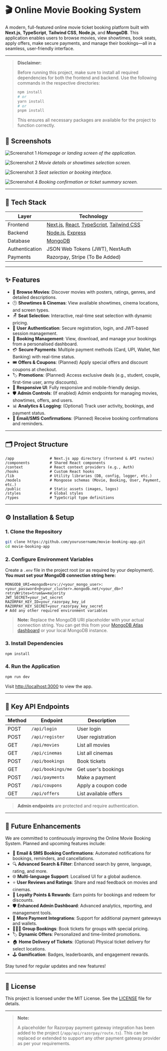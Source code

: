 # 🎬 Online Movie Booking System

A modern, full-featured online movie ticket booking platform built with **Next.js**, **TypeScript**, **Tailwind CSS**, **Node.js**, and **MongoDB**. This application enables users to browse movies, view showtimes, book seats, apply offers, make secure payments, and manage their bookings—all in a seamless, user-friendly interface.

---

> **Disclaimer:**
> 
> Before running this project, make sure to install all required dependencies for both the frontend and backend. Use the following commands in the respective directories:
> 
> ```bash
> npm install
> # or
> yarn install
> # or
> pnpm install
> ```
> 
> This ensures all necessary packages are available for the project to function correctly.

## 📸 Screenshots

![Screenshot 1](public/landing.jpeg)
*Homepage or landing screen of the application.*

![Screenshot 2](public/hallbook.jpeg)
*Movie details or showtimes selection screen.*

![Screenshot 3](public/seats.jpeg)
*Seat selection or booking interface.*

![Screenshot 4](public/ticket.jpeg)
*Booking confirmation or ticket summary screen.*

---

## 🚀 Tech Stack

| Layer          | Technology                                                                 |
| -------------- | -------------------------------------------------------------------------- |
| Frontend       | [Next.js](https://nextjs.org/), [React](https://reactjs.org/), [TypeScript](https://www.typescriptlang.org/), [Tailwind CSS](https://tailwindcss.com/) |
| Backend        | [Node.js](https://nodejs.org/), [Express](https://expressjs.com/)          |
| Database       | [MongoDB](https://www.mongodb.com/)                                       |
| Authentication | JSON Web Tokens (JWT), NextAuth                                            |
| Payments       | Razorpay, Stripe (To Be Added)                                              |

---

## ✨ Features

- 🎥 **Browse Movies**: Discover movies with posters, ratings, genres, and detailed descriptions.
- 🕒 **Showtimes & Cinemas**: View available showtimes, cinema locations, and screen types.
- 🪑 **Seat Selection**: Interactive, real-time seat selection with dynamic pricing.
- 🔐 **User Authentication**: Secure registration, login, and JWT-based session management.
- 🧾 **Booking Management**: View, download, and manage your bookings from a personalised dashboard.
- 💳 **Secure Payments**: Multiple payment methods (Card, UPI, Wallet, Net Banking) with real-time status.
- 🎟️ **Offers & Coupons**: (Planned) Apply special offers and discount coupons at checkout.
- 🏷️ **Promotions**: (Planned) Access exclusive deals (e.g., student, couple, first-time user, army discounts).
- 📱 **Responsive UI**: Fully responsive and mobile-friendly design.
- 🛡️ **Admin Controls**: (If enabled) Admin endpoints for managing movies, showtimes, offers, and users.
- 📊 **Analytics & Logging**: (Optional) Track user activity, bookings, and payment status.
- 📨 **Email/SMS Confirmations**: (Planned) Receive booking confirmations and reminders.

---

## 🗂️ Project Structure

```
/app                # Next.js app directory (frontend & API routes)
/components         # Shared React components
/context            # React context providers (e.g., Auth)
/hooks              # Custom React hooks
/lib                # Utility libraries (DB, config, logger, etc.)
/models             # Mongoose schemas (Movie, Booking, User, Payment, etc.)
/public             # Static assets (images, logos)
/styles             # Global styles
/types              # TypeScript type definitions
```

---

## ⚙️ Installation & Setup

### 1. Clone the Repository

```bash
git clone https://github.com/yourusername/movie-booking-app.git
cd movie-booking-app
```

### 2. Configure Environment Variables

Create a `.env` file in the project root (or as required by your deployment). **You must set your MongoDB connection string here:**

```
MONGODB_URI=mongodb+srv://<your_mongo_user>:<your_password>@<your_cluster>.mongodb.net/<your_db>?retryWrites=true&w=majority
JWT_SECRET=your_jwt_secret
RAZORPAY_KEY_ID=your_razorpay_key_id
RAZORPAY_KEY_SECRET=your_razorpay_key_secret
# Add any other required environment variables
```

> **Note:** Replace the MongoDB URI placeholder with your actual connection string. You can get this from your [MongoDB Atlas dashboard](https://cloud.mongodb.com/) or your local MongoDB instance.

### 3. Install Dependencies

```bash
npm install
```

### 4. Run the Application

```bash
npm run dev
```

Visit [http://localhost:3000](http://localhost:3000) to view the app.

---

## 🧩 Key API Endpoints

| Method | Endpoint                | Description                  |
|--------|------------------------ |------------------------------|
| POST   | `/api/login`            | User login                   |
| POST   | `/api/register`         | User registration            |
| GET    | `/api/movies`           | List all movies              |
| GET    | `/api/cinemas`          | List all cinemas             |
| POST   | `/api/bookings`         | Book tickets                 |
| GET    | `/api/bookings/me`      | Get user's bookings          |
| POST   | `/api/payments`         | Make a payment               |
| POST   | `/api/coupons`          | Apply a coupon code          |
| GET    | `/api/offers`           | List available offers        |

> **Admin endpoints** are protected and require authentication.

---

## 🚀 Future Enhancements

We are committed to continuously improving the Online Movie Booking System. Planned and upcoming features include:

- 📧 **Email & SMS Booking Confirmations**: Automated notifications for bookings, reminders, and cancellations.
- 🔍 **Advanced Search & Filter**: Enhanced search by genre, language, rating, and more.
- 🌐 **Multi-language Support**: Localised UI for a global audience.
- ⭐ **User Reviews and Ratings**: Share and read feedback on movies and cinemas.
- 🎁 **Loyalty Points & Rewards**: Earn points for bookings and redeem for discounts.
- 🛡️ **Enhanced Admin Dashboard**: Advanced analytics, reporting, and management tools.
- 🏦 **More Payment Integrations**: Support for additional payment gateways and wallets.
- 🧑‍🤝‍🧑 **Group Bookings**: Book tickets for groups with special pricing.
- 🏷️ **Dynamic Offers**: Personalized and time-limited promotions.
- 🏠 **Home Delivery of Tickets**: (Optional) Physical ticket delivery for select locations.
- 🕹️ **Gamification**: Badges, leaderboards, and engagement rewards.

Stay tuned for regular updates and new features!

---

## 📝 License

This project is licensed under the MIT License. See the [LICENSE](LICENSE) file for details.

---

> **Note:**
> 
> A placeholder for Razorpay payment gateway integration has been added to the project (`/app/api/razorpay/route.ts`). This can be replaced or extended to support any other payment gateway provider as per your requirements.


